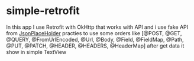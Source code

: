 # simple-retrofit
In this app I use Retrofit with OkHttp that works with API and i use fake API from [JsonPlaceHolder](https://jsonplaceholder.typicode.com/)
practies to use some orders like [@POST, @GET, @QUERY, @FromUrlEncoded, @Url, @Body, @Field, @FieldMap, @Path, @PUT, @PATCH, @HEADER, @HEADERS, @HeaderMap]
after get data it show in simple TextView
